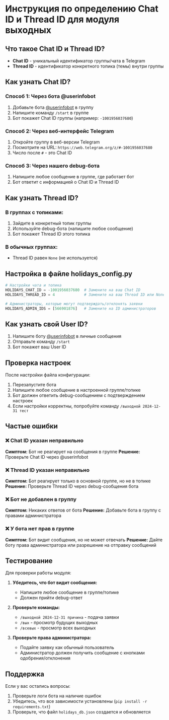 # Инструкция по определению Chat ID и Thread ID для модуля выходных

## Что такое Chat ID и Thread ID?

- **Chat ID** - уникальный идентификатор группы/чата в Telegram
- **Thread ID** - идентификатор конкретного топика (темы) внутри группы

## Как узнать Chat ID?

### Способ 1: Через бота @userinfobot
1. Добавьте бота [@userinfobot](https://t.me/userinfobot) в группу
2. Напишите команду `/start` в группе
3. Бот покажет Chat ID группы (например: `-1001956037680`)

### Способ 2: Через веб-интерфейс Telegram
1. Откройте группу в веб-версии Telegram
2. Посмотрите на URL: `https://web.telegram.org/z/#-1001956037680`
3. Число после `#` - это Chat ID

### Способ 3: Через нашего debug-бота
1. Напишите любое сообщение в группе, где работает бот
2. Бот ответит с информацией о Chat ID и Thread ID

## Как узнать Thread ID?

### В группах с топиками:
1. Зайдите в конкретный топик группы
2. Используйте debug-бота (напишите любое сообщение)
3. Бот покажет Thread ID этого топика

### В обычных группах:
- Thread ID равен `None` (не используется)

## Настройка в файле holidays_config.py

```python
# Настройки чата и топика
HOLIDAYS_CHAT_ID = -1001956037680  # Замените на ваш Chat ID
HOLIDAYS_THREAD_ID = 4             # Замените на ваш Thread ID или None для обычной группы

# Администраторы, которые могут подтверждать/отклонять заявки
HOLIDAYS_ADMIN_IDS = [566901876]   # Замените на ID администраторов
```

## Как узнать свой User ID?

1. Напишите боту [@userinfobot](https://t.me/userinfobot) в личные сообщения
2. Отправьте команду `/start`
3. Бот покажет ваш User ID

## Проверка настроек

После настройки файла конфигурации:

1. Перезапустите бота
2. Напишите любое сообщение в настроенной группе/топике
3. Бот должен ответить debug-сообщением с подтверждением настроек
4. Если настройки корректны, попробуйте команду `/выходной 2024-12-31 тест`

## Частые ошибки

### ❌ Chat ID указан неправильно
**Симптом:** Бот не реагирует на сообщения в группе
**Решение:** Проверьте Chat ID через @userinfobot

### ❌ Thread ID указан неправильно  
**Симптом:** Бот реагирует только в основной группе, но не в топике
**Решение:** Проверьте Thread ID через debug-сообщения бота

### ❌ Бот не добавлен в группу
**Симптом:** Никаких ответов от бота
**Решение:** Добавьте бота в группу с правами администратора

### ❌ У бота нет прав в группе
**Симптом:** Бот видит сообщения, но не может отвечать
**Решение:** Дайте боту права администратора или разрешение на отправку сообщений

## Тестирование

Для проверки работы модуля:

1. **Убедитесь, что бот видит сообщения:**
   - Напишите любое сообщение в группе/топике
   - Должен прийти debug-ответ

2. **Проверьте команды:**
   - `/выходной 2024-12-31 причина` - подача заявки
   - `/вых` - просмотр будущих выходных  
   - `/всевых` - просмотр всех выходных

3. **Проверьте права администратора:**
   - Подайте заявку как обычный пользователь
   - Администратор должен получить сообщение с кнопками одобрения/отклонения

## Поддержка

Если у вас остались вопросы:
1. Проверьте логи бота на наличие ошибок
2. Убедитесь, что все зависимости установлены (`pip install -r requirements.txt`)
3. Проверьте, что файл `holidays_db.json` создается и обновляется